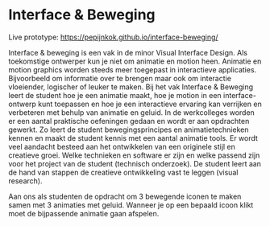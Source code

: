 # Interface & Beweging

Live prototype: https://pepijnkok.github.io/interface-beweging/

Interface & beweging is een vak  in de minor Visual Interface Design. Als toekomstige ontwerper kun je niet om animatie en motion heen. Animatie en motion graphics worden steeds meer toegepast in interactieve applicaties. Bijvoorbeeld om informatie over te brengen maar ook om interactie vloeiender, logischer of leuker te maken. Bij het vak Interface & Beweging leert de student hoe je een animatie maakt, hoe je motion in een interface-ontwerp kunt toepassen en hoe je een interactieve ervaring kan verrijken en verbeteren met behulp van animatie en geluid. In de  werkcolleges worden er  een aantal praktische oefeningen gedaan en wordt er aan opdrachten gewerkt. Zo leert de student bewegingsprincipes en animatietechnieken kennen en maakt de student kennis met een aantal animatie tools. Er wordt veel aandacht besteed aan het ontwikkelen van een originele stijl en creatieve groei. Welke technieken en software er zijn en welke passend zijn voor het project van de student (technisch onderzoek). De student leert aan de hand van stappen de creatieve ontwikkeling vast te leggen (visual research).

Aan ons als studenten de opdracht om 3 bewegende iconen te maken samen met 3 animaties met geluid. Wanneer je op een bepaald icoon klikt moet de bijpassende animatie gaan afspelen.



